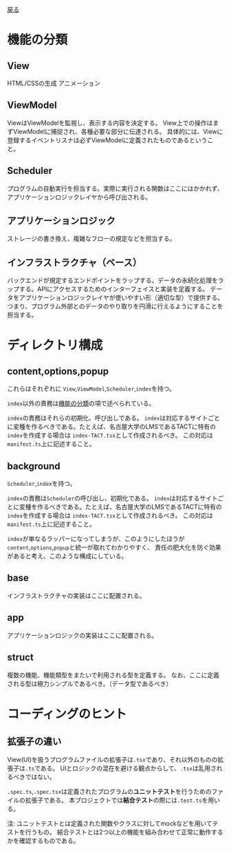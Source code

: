 [戻る](../README.md)

# 機能の分類

## View
HTML/CSSの生成
アニメーション

## ViewModel
ViewはViewModelを監視し、表示する内容を決定する。
View上での操作はまずViewModelに捕捉され、各種必要な部分に伝達される。
具体的には、Viewに登録するイベントリスナは必ずViewModelに定義されたものであるということ。

## Scheduler
プログラムの自動実行を担当する。実際に実行される関数はここにはかかれず、アプリケーションロジックレイヤから呼び出される。

## アプリケーションロジック
ストレージの書き換え、複雑なフローの規定などを担当する。

## インフラストラクチャ（ベース）
バックエンドが規定するエンドポイントをラップする。データの永続化処理をラップする。APIにアクセスするためのインターフェイスと実装を定義する。
データをアプリケーションロジックレイヤが使いやすい形（適切な型）で提供する。
つまり、プログラム外部とのデータのやり取りを円滑に行えるようにすることを担当する。

# ディレクトリ構成

## content,options,popup
これらはそれぞれに
`View`,`ViewModel`,`Scheduler`,`index`を持つ。

`index`以外の責務は[機能の分類](#機能の分類)の項で述べられている。

`index`の責務はそれらの初期化、呼び出しである。
`index`は対応するサイトごとに変種を作るべきである。たとえば、名古屋大学のLMSであるTACTに特有の`index`を作成する場合は
`index-TACT.tsx`として作成されるべき。
この対応は`manifest.ts`上に記述すること。

## background
`Scheduler`,`index`を持つ。

`index`の責務は`Scheduler`の呼び出し、初期化である。
`index`は対応するサイトごとに変種を作るべきである。たとえば、名古屋大学のLMSであるTACTに特有の`index`を作成する場合は
`index-TACT.tsx`として作成されるべき。
この対応は`manifest.ts`上に記述すること。

`index`が単なるラッパーになってしまうが、このようにしたほうが`content`,`options`,`popup`と統一が取れてわかりやすく、
責任の肥大化を防ぐ効果があると考え、このような構成にしている。

## base
インフラストラクチャの実装はここに配置される。

## app
アプリケーションロジックの実装はここに配置される。

## struct
複数の機能、機能類型をまたいで利用される型を定義する。
なお、ここに定義される型は極力シンプルであるべき。（データ型であるべき）

# コーディングのヒント

## 拡張子の違い
View(UI)を扱うプログラムファイルの拡張子は`.tsx`であり、それ以外のものの拡張子は`.ts`である。
UIとロジックの混在を避ける観点からして、`.tsx`は乱用されるべきではない。

`.spec.ts`,`.spec.tsx`は定義されたプログラムの**ユニットテスト**を行うためのファイルの拡張子である。
本プロジェクトでは**結合テスト**の際には`.test.ts`を用いる。

注: ユニットテストとは定義された関数やクラスに対してmockなどを用いてテストを行うもの。
結合テストとは2つ以上の機能を組み合わせて正常に動作するかを確認するものである。